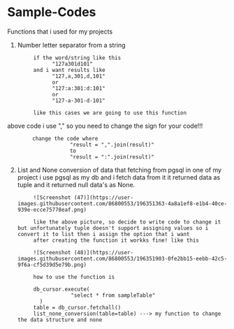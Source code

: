# Sample-Codes
Functions that i used for my projects
1. Number letter separator from a string

            if the word/string like this 
                  "127a301d101"
            and i want results like
                  "127,a,301,d,101"
                  or
                  "127:a:301:d:101"
                  or
                  "127-a-301-d-101"
            
            like this cases we are going to use this function
            
above code i use "," so you need to change the sign for your code!!!

            change the code where
                        "result = ",".join(result)"
                        to
                        "result = ":".join(result)"



2. List and None conversion of data that fetching from pgsql
            in one of my project i use pgsql as my db and i fetch data from it it returned data as tuple and it returned null data's as None.
                        
            ![Screenshot (47)](https://user-images.githubusercontent.com/86800553/196351363-4a8a1ef8-e1b4-40ce-939e-ecce75778eaf.png)

            like the above picture, so decide to write code to change it but unfortunately tuple doesn't support assigning values so i convert it to list then i assign the option that i want 
            after creating the function it workks fine! like this
            
            ![Screenshot (48)](https://user-images.githubusercontent.com/86800553/196351903-0fe2bb15-eebb-42c5-9f6a-cf5d39d5e79b.png)
            
            how to use the function is
            
            db_cursor.execute(
                        "select * from sampleTable"
              )
            table = db_cursor.fetchall()
            list_none_conversion(table=table) ---> my function to change the data structure and none 
            
            
